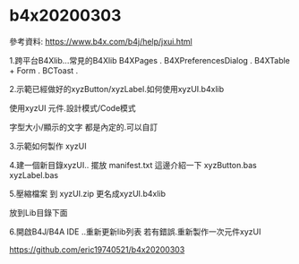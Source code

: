 # b4x20200303
 
參考資料:
https://www.b4x.com/b4j/help/jxui.html



1.跨平台B4Xlib...常見的B4Xlib
B4XPages . B4XPreferencesDialog  .  B4XTable + Form . BCToast . 


2.示範已經做好的xyzButton/xyzLabel.如何使用xyzUI.b4xlib

使用xyzUI 元件.設計模式/Code模式

字型大小/顯示的文字 都是內定的.可以自訂

3.示範如何製作 xyzUI



4.建一個新目錄xyzUI.. 擺放 
manifest.txt	這邊介紹一下
xyzButton.bas
xyzLabel.bas


5.壓縮檔案 到 xyzUI.zip
更名成xyzUI.b4xlib

放到Lib目錄下面

6.開啟B4J/B4A IDE ..重新更新lib列表
若有錯誤.重新製作一次元件xyzUI


https://github.com/eric19740521/b4x20200303






